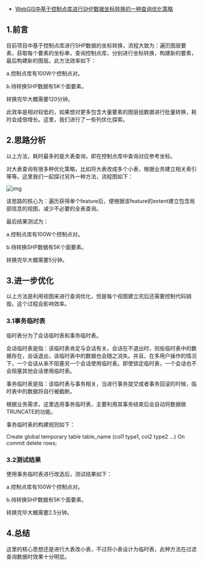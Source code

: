 - [WebGIS中基于控制点库进行SHP数据坐标转换的一种查询优化策略](https://www.cnblogs.com/naaoveGIS/p/5468249.html)

## 1.前言

目前项目中基于控制点库进行SHP数据的坐标转换，流程大致为：遍历图层要素，获取每个要素的坐标串，查询控制点库，分别进行坐标转换，构建新的要素，最后构建新的图层。此方法效率如下：

a.控制点库有100W个控制点对。

b.待转换SHP数据有5K个面要素。

转换完毕大概需要120分钟。

此效率是相对较低的，如果想对更多包含大量要素的图层组数据进行批量转换，耗时会成倍增长。这里，我们进行了一些列优化探索。

## 2.思路分析

以上方法，耗时最多的是大表查询，即在控制点库中查询对应参考坐标。

对大表查询有很多种优化策略，比如将大表改成多个小表，根据业务建立相关索引等等。这里我们一起探讨另外一种方法，流程图如下：

 ![img](https://images2015.cnblogs.com/blog/656746/201605/656746-20160507135130296-901814702.png)            

该思路的核心为：遍历获得单个feature后，便根据该feature的extent建立包含局部信息的视图，减少不必要的全表查询。

最后结果测试为：

a.控制点库有100W个控制点对。

b.待转换SHP数据有5K个面要素。

转换完毕大概需要5分钟。

## 3.进一步优化

以上方法是利用视图来进行查询优化，但是每个视图建立完后还需要控制代码销毁。这个过程会影响效率。

### 3.1事务临时表

临时表分为了会话临时表和事务临时表。

会话临时表是指：该临时表肯定与会话有关。会话在不退出时，则些临时表中的数据存在，会话退出，该临时表中的数据也会随之消失。并且，在多用户操作的情况下，一个会话从来不阻塞另一个会话使用临时表。即使锁定临时表，一个会话也不会阻塞其他会话使用临时表。

事务临时表是指：该临时表与事务相关，当进行事务提交或者事务回滚的时候，临时表中的数据将自行被截断。

根据业务需求，这里选用事务临时表，主要利用其事务结束后会自动将数据做TRUNCATE的功能。

事务临时表的构建规则如下：

Create global temporary table table_name 
(col1 type1, col2 type2 …) 
On commit delete rows;

### 3.2测试结果

使用事务临时表进行改造后，测试结果如下：

a.控制点库有100W个控制点对。

b.待转换SHP数据有5K个面要素。

转换完毕大概需要2.5分钟。

## 4.总结

这里的核心思想还是进行大表改小表，不过将小表设计为临时表，此种方法在过滤查询数据时效果十分明显。
